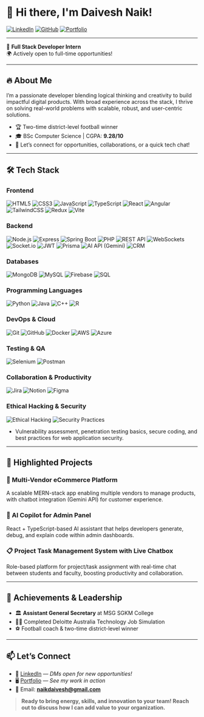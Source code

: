 # 👋 Hi there, I'm Daivesh Naik!

[![LinkedIn](https://img.shields.io/badge/LinkedIn-blue?style=for-the-badge&logo=linkedin&logoColor=white)](http://www.linkedin.com/in/daivesh-naik)
[![GitHub](https://img.shields.io/badge/GitHub-181717?style=for-the-badge&logo=github&logoColor=white)](https://github.com/DaiveshNaik)
[![Portfolio](https://img.shields.io/badge/Portfolio-FF5722?style=for-the-badge&logo=Firefox-Browser&logoColor=white)](https://www.daiveshnaik.me/)

---

🚀 **Full Stack Developer Intern**  
🌍 Actively open to full-time opportunities!

---

## 🔥 About Me

I’m a passionate developer blending logical thinking and creativity to build impactful digital products. With broad experience across the stack, I thrive on solving real-world problems with scalable, robust, and user-centric solutions.

- 🏆 Two-time district-level football winner 
- 🎓 BSc Computer Science | CGPA: **9.28/10**
- 💬 Let’s connect for opportunities, collaborations, or a quick tech chat!

---

## 🛠️ Tech Stack

### **Frontend**
![HTML5](https://img.shields.io/badge/HTML5-E34F26?style=flat-square&logo=html5&logoColor=fff)
![CSS3](https://img.shields.io/badge/CSS3-1572B6?style=flat-square&logo=css3&logoColor=fff)
![JavaScript](https://img.shields.io/badge/JavaScript-F7DF1E?style=flat-square&logo=javascript&logoColor=222)
![TypeScript](https://img.shields.io/badge/TypeScript-007ACC?style=flat-square&logo=typescript&logoColor=fff)
![React](https://img.shields.io/badge/React-20232A?style=flat-square&logo=react)
![Angular](https://img.shields.io/badge/Angular-DD0031?style=flat-square&logo=angular&logoColor=fff)
![TailwindCSS](https://img.shields.io/badge/Tailwind_CSS-38B2AC?style=flat-square&logo=tailwind-css&logoColor=fff)
![Redux](https://img.shields.io/badge/Redux-764ABC?style=flat-square&logo=redux&logoColor=fff)
![Vite](https://img.shields.io/badge/Vite-646CFF?style=flat-square&logo=vite&logoColor=fff)

### **Backend**
![Node.js](https://img.shields.io/badge/Node.js-339933?style=flat-square&logo=node.js&logoColor=fff)
![Express](https://img.shields.io/badge/Express.js-000?style=flat-square&logo=express&logoColor=fff)
![Spring Boot](https://img.shields.io/badge/Spring_Boot-6DB33F?style=flat-square&logo=spring-boot&logoColor=fff)
![PHP](https://img.shields.io/badge/PHP-777BB4?style=flat-square&logo=php&logoColor=fff)
![REST API](https://img.shields.io/badge/REST--API-0052CC?style=flat-square&logo=rest&logoColor=fff)
![WebSockets](https://img.shields.io/badge/WebSockets-3F3F3F?style=flat-square&logo=websocket&logoColor=fff)
![Socket.io](https://img.shields.io/badge/Socket.io-010101?style=flat-square&logo=socket.io&logoColor=fff)
![JWT](https://img.shields.io/badge/JWT-000?style=flat-square&logo=json-web-tokens&logoColor=fff)
![Prisma](https://img.shields.io/badge/Prisma-2D3748?style=flat-square&logo=prisma&logoColor=fff)
![AI API (Gemini)](https://img.shields.io/badge/Gemini-0F9D58?style=flat-square&logo=google&logoColor=fff)
![CRM](https://img.shields.io/badge/CRM-1976D2?style=flat-square&logo=crm&logoColor=fff)

### **Databases**
![MongoDB](https://img.shields.io/badge/MongoDB-4EA94B?style=flat-square&logo=mongodb&logoColor=fff)
![MySQL](https://img.shields.io/badge/MySQL-4479A1?style=flat-square&logo=mysql&logoColor=fff)
![Firebase](https://img.shields.io/badge/Firebase-FFCA28?style=flat-square&logo=firebase&logoColor=fff)
![SQL](https://img.shields.io/badge/SQL-4479A1?style=flat-square&logo=database&logoColor=fff)

### **Programming Languages**
![Python](https://img.shields.io/badge/Python-3776AB?style=flat-square&logo=python&logoColor=fff)
![Java](https://img.shields.io/badge/Java-007396?style=flat-square&logo=java&logoColor=fff)
![C++](https://img.shields.io/badge/C++-00599C?style=flat-square&logo=c%2B%2B&logoColor=fff)
![R](https://img.shields.io/badge/R-276DC3?style=flat-square&logo=r&logoColor=fff)

### **DevOps & Cloud**
![Git](https://img.shields.io/badge/Git-F05032?style=flat-square&logo=git&logoColor=fff)
![GitHub](https://img.shields.io/badge/GitHub-181717?style=flat-square&logo=github&logoColor=fff)
![Docker](https://img.shields.io/badge/Docker-2496ED?style=flat-square&logo=docker&logoColor=fff)
![AWS](https://img.shields.io/badge/AWS-232F3E?style=flat-square&logo=amazon-aws&logoColor=fff)
![Azure](https://img.shields.io/badge/Azure-0078D4?style=flat-square&logo=microsoft-azure&logoColor=fff)

### **Testing & QA**
![Selenium](https://img.shields.io/badge/Selenium-43B02A?style=flat-square&logo=selenium&logoColor=fff)
![Postman](https://img.shields.io/badge/Postman-FF6C37?style=flat-square&logo=postman&logoColor=fff)

### **Collaboration & Productivity**
![Jira](https://img.shields.io/badge/Jira-0052CC?style=flat-square&logo=jira&logoColor=fff)
![Notion](https://img.shields.io/badge/Notion-000000?style=flat-square&logo=notion&logoColor=fff)
![Figma](https://img.shields.io/badge/Figma-F24E1E?style=flat-square&logo=figma&logoColor=fff)

### **Ethical Hacking & Security**
![Ethical Hacking](https://img.shields.io/badge/Ethical%20Hacking-222222?style=flat-square&logo=hack-the-box&logoColor=00B100)
![Security Practices](https://img.shields.io/badge/Security%20Practices-0277BD?style=flat-square&logo=security&logoColor=fff)
- Vulnerability assessment, penetration testing basics, secure coding, and best practices for web application security.

---

## 🚀 Highlighted Projects

### 🛒 Multi-Vendor eCommerce Platform
A scalable MERN-stack app enabling multiple vendors to manage products, with chatbot integration (Gemini API) for customer experience.

### 🤖 AI Copilot for Admin Panel
React + TypeScript-based AI assistant that helps developers generate, debug, and explain code within admin dashboards.

### 📋 Project Task Management System with Live Chatbox
Role-based platform for project/task assignment with real-time chat between students and faculty, boosting productivity and collaboration.

---

## 🏅 Achievements & Leadership

- 🏛️ **Assistant General Secretary** at MSG SGKM College
- 👨‍💻 Completed Deloitte Australia Technology Job Simulation
- ⚽ Football coach & two-time district-level winner

---

## 📫 Let’s Connect

- 💼 [LinkedIn](http://www.linkedin.com/in/daivesh-naik) — *DMs open for new opportunities!*
- 🖥️ [Portfolio](https://www.daiveshnaik.me) — *See my work in action*
- 📧 Email: **naikdaivesh@gmail.com**

> **Ready to bring energy, skills, and innovation to your team! Reach out to discuss how I can add value to your organization.**

